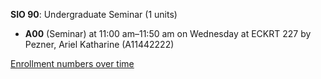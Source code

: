 **SIO 90**: Undergraduate Seminar (1 units)

- **A00** (Seminar) at 11:00 am–11:50 am on Wednesday at ECKRT 227 by Pezner, Ariel Katharine (A11442222)

[Enrollment numbers over time](./SIO90.tsv)
